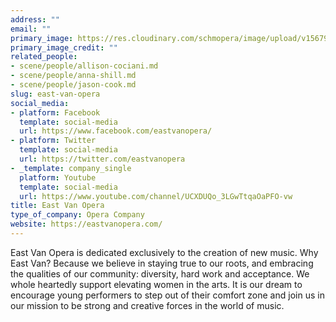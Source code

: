 ```yaml
---
address: ""
email: ""
primary_image: https://res.cloudinary.com/schmopera/image/upload/v1567969784/media/2019/09/Logo-EVO_dbsru4.jpg
primary_image_credit: ""
related_people:
- scene/people/allison-cociani.md
- scene/people/anna-shill.md
- scene/people/jason-cook.md
slug: east-van-opera
social_media:
- platform: Facebook
  template: social-media
  url: https://www.facebook.com/eastvanopera/
- platform: Twitter
  template: social-media
  url: https://twitter.com/eastvanopera
- _template: company_single
  platform: Youtube
  template: social-media
  url: https://www.youtube.com/channel/UCXDUQo_3LGwTtqaOaPFO-vw
title: East Van Opera
type_of_company: Opera Company
website: https://eastvanopera.com/
---
```

East Van Opera is dedicated exclusively to the creation of new music. Why East Van? Because we believe in staying true to our roots, and embracing the qualities of our community: diversity, hard work and acceptance. We whole heartedly support elevating women in the arts. It is our dream to encourage young performers to step out of their comfort zone and join us in our mission to be strong and creative forces in the world of music.